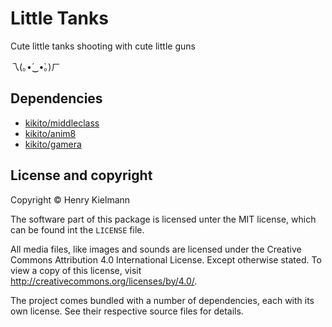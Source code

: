 Little Tanks
============

Cute little tanks shooting with cute little guns

乁(｡•́‿•̀｡)ㄏ


Dependencies
------------

- [kikito/middleclass](http://github.com/kikito/middleclass)
- [kikito/anim8](http://github.com/kikito/anim8)
- [kikito/gamera](http://github.com/kikito/gamera)


License and copyright
---------------------

Copyright © Henry Kielmann

The software part of this package is licensed unter the MIT license,
which can be found int the `LICENSE` file.

All media files, like images and sounds are licensed under the
Creative Commons Attribution 4.0 International License.  Except otherwise stated.
To view a copy of this license, visit http://creativecommons.org/licenses/by/4.0/.

The project comes bundled with a number of dependencies, each with its own license.
See their respective source files for details.
